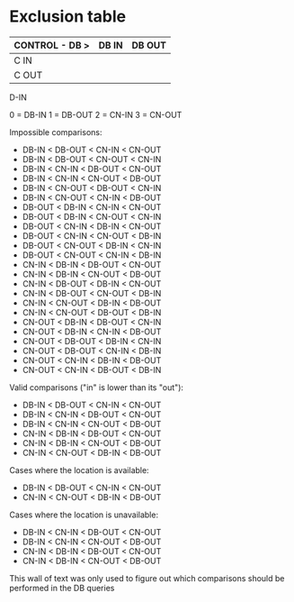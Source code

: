 # Exclusion table

| CONTROL - DB > | DB IN | DB OUT |
|----------------|-------|--------|
| C IN           |       |        |
| C OUT          |       |        |


D-IN

0 = DB-IN
1 = DB-OUT
2 = CN-IN
3 = CN-OUT

Impossible comparisons:
- DB-IN < DB-OUT < CN-IN < CN-OUT
- DB-IN < DB-OUT < CN-OUT < CN-IN
- DB-IN < CN-IN < DB-OUT < CN-OUT
- DB-IN < CN-IN < CN-OUT < DB-OUT
- DB-IN < CN-OUT < DB-OUT < CN-IN
- DB-IN < CN-OUT < CN-IN < DB-OUT
- DB-OUT < DB-IN < CN-IN < CN-OUT
- DB-OUT < DB-IN < CN-OUT < CN-IN
- DB-OUT < CN-IN < DB-IN < CN-OUT
- DB-OUT < CN-IN < CN-OUT < DB-IN
- DB-OUT < CN-OUT < DB-IN < CN-IN
- DB-OUT < CN-OUT < CN-IN < DB-IN
- CN-IN < DB-IN < DB-OUT < CN-OUT
- CN-IN < DB-IN < CN-OUT < DB-OUT
- CN-IN < DB-OUT < DB-IN < CN-OUT
- CN-IN < DB-OUT < CN-OUT < DB-IN
- CN-IN < CN-OUT < DB-IN < DB-OUT
- CN-IN < CN-OUT < DB-OUT < DB-IN
- CN-OUT < DB-IN < DB-OUT < CN-IN
- CN-OUT < DB-IN < CN-IN < DB-OUT
- CN-OUT < DB-OUT < DB-IN < CN-IN
- CN-OUT < DB-OUT < CN-IN < DB-IN
- CN-OUT < CN-IN < DB-IN < DB-OUT
- CN-OUT < CN-IN < DB-OUT < DB-IN

Valid comparisons ("in" is lower than its "out"):
- DB-IN < DB-OUT < CN-IN < CN-OUT
- DB-IN < CN-IN < DB-OUT < CN-OUT
- DB-IN < CN-IN < CN-OUT < DB-OUT
- CN-IN < DB-IN < DB-OUT < CN-OUT
- CN-IN < DB-IN < CN-OUT < DB-OUT
- CN-IN < CN-OUT < DB-IN < DB-OUT

Cases where the location is available:
- DB-IN < DB-OUT < CN-IN < CN-OUT
- CN-IN < CN-OUT < DB-IN < DB-OUT

Cases where the location is unavailable:
- DB-IN < CN-IN < DB-OUT < CN-OUT
- DB-IN < CN-IN < CN-OUT < DB-OUT
- CN-IN < DB-IN < DB-OUT < CN-OUT
- CN-IN < DB-IN < CN-OUT < DB-OUT

This wall of text was only used to figure out which comparisons should be performed in the DB queries